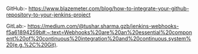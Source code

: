 GitHub:-
https://www.blazemeter.com/blog/how-to-integrate-your-github-repository-to-your-jenkins-project

GitLab:-
https://medium.com/@tushar.sharma.gzb/jenkins-webhooks-f5a61894259b#:~:text=Webhooks%20are%20an%20essential%20component%20of%20continuous%20integration%20and%20continuous,system%20(e.g.%2C%20Git).